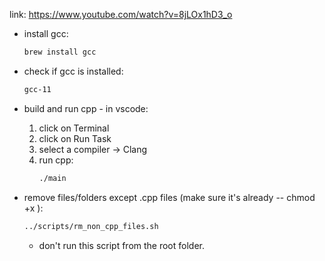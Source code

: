 link: https://www.youtube.com/watch?v=8jLOx1hD3_o

- install gcc:
    ```bash
    brew install gcc
    ```

- check if gcc is installed:
    ```bash
    gcc-11
    ```

- build and run cpp - in vscode:
    1. click on Terminal
    2. click on Run Task
    3. select a compiler -> Clang
    4. run cpp:
        ```bash
        ./main
        ```

- remove files/folders except .cpp files (make sure it's already -- chmod +x <file>):
    ```bash
    ../scripts/rm_non_cpp_files.sh
    ```
    - don't run this script from the root folder.
